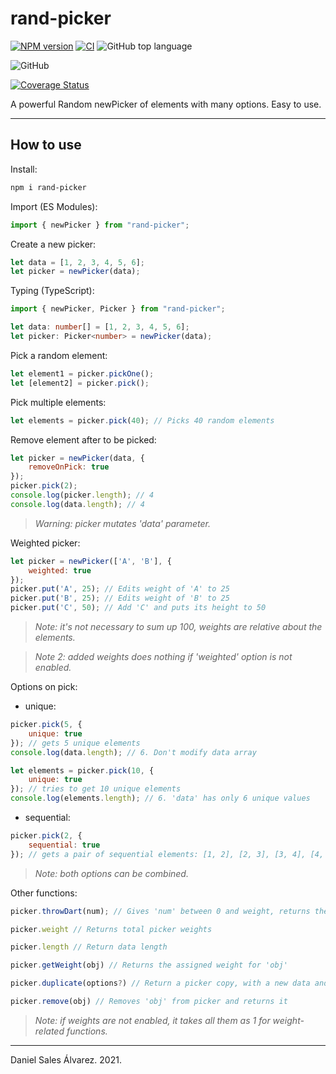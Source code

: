 # rand-picker

[![NPM version](http://img.shields.io/npm/v/rand-picker.svg)](https://www.npmjs.com/package/rand-picker)
[![CI](https://github.com/ByDSA/rand-picker/actions/workflows/ci.yml/badge.svg)](https://github.com/ByDSA/rand-picker/actions/workflows/ci.yml)
![GitHub top language](https://img.shields.io/github/languages/top/ByDSA/rand-picker)

![GitHub](https://img.shields.io/github/license/bydsa/rand-picker)

[![Coverage Status](https://coveralls.io/repos/github/ByDSA/rand-picker/badge.svg?branch=main)](https://coveralls.io/github/ByDSA/rand-picker?branch=main)

A powerful Random newPicker of elements with many options. Easy to use.

- - -
## How to use

Install:
```bash
npm i rand-picker
```

Import (ES Modules):
```js
import { newPicker } from "rand-picker";
```

Create a new picker:
```js
let data = [1, 2, 3, 4, 5, 6];
let picker = newPicker(data);
```

Typing (TypeScript):
```ts
import { newPicker, Picker } from "rand-picker";

let data: number[] = [1, 2, 3, 4, 5, 6];
let picker: Picker<number> = newPicker(data);
```

Pick a random element:
```js
let element1 = picker.pickOne();
let [element2] = picker.pick();
```

Pick multiple elements:
```js
let elements = picker.pick(40); // Picks 40 random elements
```

Remove element after to be picked:
```js
let picker = newPicker(data, {
    removeOnPick: true
});
picker.pick(2);
console.log(picker.length); // 4
console.log(data.length); // 4
```
> _Warning: picker mutates 'data' parameter._

Weighted picker:
```js
let picker = newPicker(['A', 'B'], {
    weighted: true
});
picker.put('A', 25); // Edits weight of 'A' to 25
picker.put('B', 25); // Edits weight of 'B' to 25
picker.put('C', 50); // Add 'C' and puts its height to 50
```
> _Note: it's not necessary to sum up 100, weights are relative about the elements._

> _Note 2: added weights does nothing if 'weighted' option is not enabled._

Options on pick:
* unique:
```js
picker.pick(5, {
    unique: true
}); // gets 5 unique elements
console.log(data.length); // 6. Don't modify data array

let elements = picker.pick(10, {
    unique: true
}); // tries to get 10 unique elements
console.log(elements.length); // 6. 'data' has only 6 unique values
```
* sequential:
```js
picker.pick(2, {
    sequential: true
}); // gets a pair of sequential elements: [1, 2], [2, 3], [3, 4], [4, 5] or [5, 6]
```
> _Note: both options can be combined._

Other functions:
```js
picker.throwDart(num); // Gives 'num' between 0 and weight, returns the determinated element for that number.

picker.weight // Returns total picker weights

picker.length // Return data length

picker.getWeight(obj) // Returns the assigned weight for 'obj'

picker.duplicate(options?) // Return a picker copy, with a new data and weight arrays

picker.remove(obj) // Removes 'obj' from picker and returns it
```

> _Note: if weights are not enabled, it takes all them as 1 for weight-related functions._
- - -
Daniel Sales Álvarez. 2021.